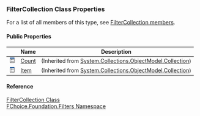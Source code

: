 ﻿### FilterCollection Class Properties

For a list of all members of this type, see [FilterCollection members](fcSDK~FChoice.Foundation.Filters.FilterCollection_members.md).

#### Public Properties

|   | Name | Description |
| --- | --- | --- |
| ![Public Property](dotnetimages/publicProperty.png) | [Count](#) | (Inherited from [System.Collections.ObjectModel.Collection<Filter>](#)) |
| ![Public Property](dotnetimages/publicProperty.png) | [Item](#) | (Inherited from [System.Collections.ObjectModel.Collection<Filter>](#)) |





#### Reference

[FilterCollection Class](fcSDK~FChoice.Foundation.Filters.FilterCollection.md)  
[FChoice.Foundation.Filters Namespace](fcSDK~FChoice.Foundation.Filters_namespace.md)